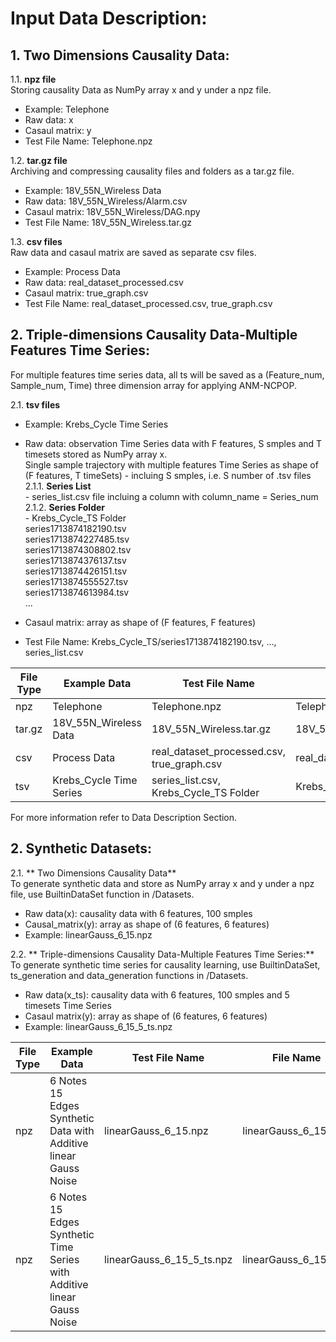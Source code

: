 # Input Data Description:
## 1. Two Dimensions Causality Data:

1.1. **npz file**<br>
Storing causality Data as NumPy array x and y under a npz file.
- Example: Telephone<br>
- Raw data: x<br>
- Casaul matrix: y<br>
- Test File Name: Telephone.npz<br>

1.2. **tar.gz file**<br>
Archiving and compressing causality files and folders as a tar.gz file.
- Example: 18V_55N_Wireless Data<br>
- Raw data: 18V_55N_Wireless/Alarm.csv<br>
- Casaul matrix: 18V_55N_Wireless/DAG.npy<br>
- Test File Name: 18V_55N_Wireless.tar.gz<br>

1.3. **csv files**<br>
Raw data and casaul matrix are saved as separate csv files.
- Example: Process Data<br>
- Raw data: real_dataset_processed.csv<br>
- Casaul matrix: true_graph.csv<br>
- Test File Name: real_dataset_processed.csv, true_graph.csv<br>

## 2. Triple-dimensions Causality Data-Multiple Features Time Series:

For multiple features time series data, all ts will be saved as a (Feature_num, Sample_num, Time) three dimension array for applying ANM-NCPOP.<br>

2.1. **tsv files**
- Example: Krebs_Cycle Time Series<br>
- Raw data: observation  Time Series data with F features, S smples and T timesets stored as NumPy array x.<br>
  Single sample trajectory with multiple features Time Series as shape of (F features, T timeSets) - incluing S smples, i.e. S number of .tsv files<br>
          2.1.1. **Series List**<br>
          - series_list.csv file incluing a column with column_name = Series_num<br>
          2.1.2. **Series Folder**<br>
          - Krebs_Cycle_TS Folder<br>
          series1713874182190.tsv<br>
          series1713874227485.tsv<br>
          series1713874308802.tsv<br>
          series1713874376137.tsv<br>
          series1713874426151.tsv<br>
          series1713874555527.tsv<br>
          series1713874613984.tsv<br>
          ...

- Casaul matrix: array as shape of (F features, F features) <br>
- Test File Name: Krebs_Cycle_TS/series1713874182190.tsv, ..., series_list.csv <br>

| File Type | Example Data                                                    | Test File Name                             | File Name              |
| --------- | --------------------------------------------------------------- | ------------------------------------------ | ---------------------- |
| npz       | Telephone                                                       | Telephone.npz                              | Telephone              |
| tar.gz    | 18V_55N_Wireless Data                                           | 18V_55N_Wireless.tar.gz                    | 18V_55N_Wireless       |
| csv       | Process Data                                                    | real_dataset_processed.csv, true_graph.csv | real_dataset_processed |
| tsv       | Krebs_Cycle Time Series                                         | series_list.csv, Krebs_Cycle_TS Folder     | Krebs_Cycle            | 

For more information refer to Data Description Section.

## 2. Synthetic Datasets:<br>

2.1. ** Two Dimensions Causality Data**<br>
To generate synthetic data and store as NumPy array x and y under a npz file, use BuiltinDataSet function in /Datasets.<br>

- Raw data(x): causality data with 6 features, 100 smples
- Causal_matrix(y): array as shape of (6 features, 6 features)
- Example: linearGauss_6_15.npz<br>

2.2. ** Triple-dimensions Causality Data-Multiple Features Time Series:**<br>
To generate synthetic time series for causality learning, use BuiltinDataSet, ts_generation and data_generation functions in /Datasets.<br>

- Raw data(x_ts): causality data with 6 features, 100 smples and 5 timesets Time Series<br>
- Casaul matrix(y): array as shape of (6 features, 6 features)<br>
- Example: linearGauss_6_15_5_ts.npz<br>

| File Type | Example Data                                                           | Test File Name                                  | File Name                 |
| --------- | ---------------------------------------------------------------------- | ----------------------------------------------- | ------------------------- |
| npz       | 6 Notes 15 Edges Synthetic Data with Additive linear Gauss Noise       | linearGauss_6_15.npz                            | linearGauss_6_15          |
| npz       | 6 Notes 15 Edges Synthetic Time Series with Additive linear Gauss Noise| linearGauss_6_15_5_ts.npz                       | linearGauss_6_15_5_ts     |

